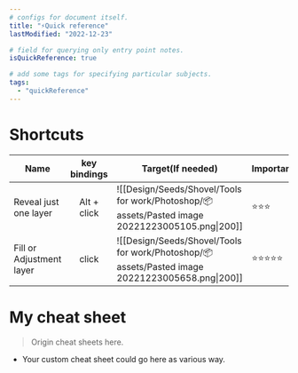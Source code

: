 ```yaml
---
# configs for document itself.
title: "⚡Quick reference"
lastModified: "2022-12-23"

# field for querying only entry point notes.
isQuickReference: true

# add some tags for specifying particular subjects.
tags:
  - "quickReference"
---
```

# Shortcuts
| Name                     | key bindings | Target(If needed)                                                                               | Importance | Note |
| ------------------------ |:------------:| ----------------------------------------------------------------------------------------------- | ---------- | ---- |
| Reveal just one layer    | Alt + click  | ![[Design/Seeds/Shovel/Tools for work/Photoshop/📦assets/Pasted image 20221223005105.png\|200]] | ⭐⭐⭐     |      |
| Fill or Adjustment layer |    click     | ![[Design/Seeds/Shovel/Tools for work/Photoshop/📦assets/Pasted image 20221223005658.png\|200]] | ⭐⭐⭐⭐⭐ |      |

# My cheat sheet 
> Origin cheat sheets here.
- Your custom cheat sheet could go here as various way.
